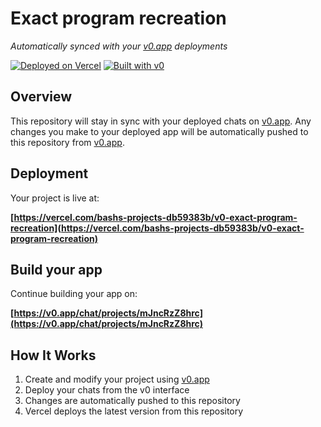 # Exact program recreation

*Automatically synced with your [v0.app](https://v0.app) deployments*

[![Deployed on Vercel](https://img.shields.io/badge/Deployed%20on-Vercel-black?style=for-the-badge&logo=vercel)](https://vercel.com/bashs-projects-db59383b/v0-exact-program-recreation)
[![Built with v0](https://img.shields.io/badge/Built%20with-v0.app-black?style=for-the-badge)](https://v0.app/chat/projects/mJncRzZ8hrc)

## Overview

This repository will stay in sync with your deployed chats on [v0.app](https://v0.app).
Any changes you make to your deployed app will be automatically pushed to this repository from [v0.app](https://v0.app).

## Deployment

Your project is live at:

**[https://vercel.com/bashs-projects-db59383b/v0-exact-program-recreation](https://vercel.com/bashs-projects-db59383b/v0-exact-program-recreation)**

## Build your app

Continue building your app on:

**[https://v0.app/chat/projects/mJncRzZ8hrc](https://v0.app/chat/projects/mJncRzZ8hrc)**

## How It Works

1. Create and modify your project using [v0.app](https://v0.app)
2. Deploy your chats from the v0 interface
3. Changes are automatically pushed to this repository
4. Vercel deploys the latest version from this repository
